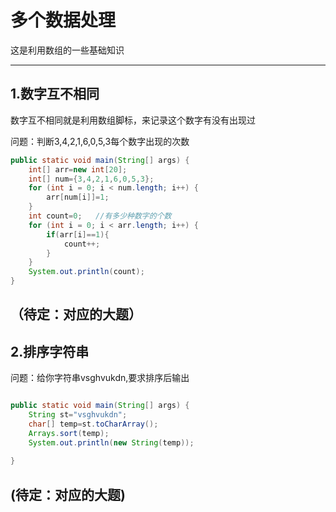 ﻿# 多个数据处理

这是利用数组的一些基础知识

---

## 1.数字互不相同

数字互不相同就是利用数组脚标，来记录这个数字有没有出现过

问题：判断3,4,2,1,6,0,5,3每个数字出现的次数

```java
public static void main(String[] args) {
	int[] arr=new int[20];
	int[] num={3,4,2,1,6,0,5,3};
	for (int i = 0; i < num.length; i++) {
		arr[num[i]]=1;
	}
	int count=0;   //有多少种数字的个数
	for (int i = 0; i < arr.length; i++) {
		if(arr[i]==1){
			count++;			
		}
	}
	System.out.println(count);
}
```
（待定：对应的大题）
---

## 2.排序字符串

问题：给你字符串vsghvukdn,要求排序后输出

```java

public static void main(String[] args) {
	String st="vsghvukdn";
	char[] temp=st.toCharArray();
	Arrays.sort(temp);
	System.out.println(new String(temp));
	
}
```
(待定：对应的大题)
---
